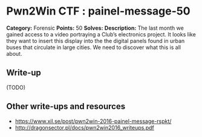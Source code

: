 # Pwn2Win CTF : painel-message-50

**Category:** Forensic
**Points:** 50
**Solves:**
**Description:**
The last month we gained access to a video portraying a Club’s electronics project. It looks like they want to insert this display into the the digital panels found in urban buses that circulate in large cities. We need to discover what this is all about.


## Write-up

(TODO)

## Other write-ups and resources

* https://www.xil.se/post/pwn2win-2016-painel-message-rspkt/
* http://dragonsector.pl/docs/pwn2win2016_writeups.pdf
